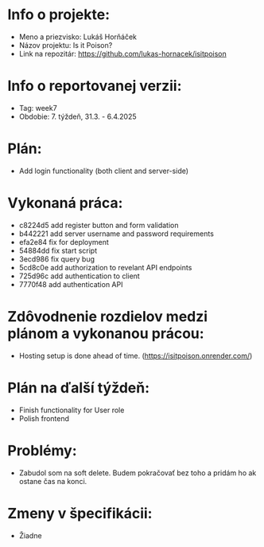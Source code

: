 # Info o projekte:
- Meno a priezvisko: Lukáš Horňáček
- Názov projektu: Is it Poison?
- Link na repozitár: https://github.com/lukas-hornacek/isitpoison

# Info o reportovanej verzii:  
- Tag: week7
- Obdobie: 7. týždeň, 31.3. - 6.4.2025

# Plán:
- Add login functionality (both client and server-side)

# Vykonaná práca:
- c8224d5 add register button and form validation
- b442221 add server username and password requirements
- efa2e84 fix for deployment
- 54884dd fix start script
- 3ecd986 fix query bug
- 5cd8c0e add authorization to revelant API endpoints
- 725d96c add authentication to client
- 7770f48 add authentication API

# Zdôvodnenie rozdielov medzi plánom a vykonanou prácou:
- Hosting setup is done ahead of time. (https://isitpoison.onrender.com/)

# Plán na ďalší týždeň:
- Finish functionality for User role
- Polish frontend

# Problémy:
- Zabudol som na soft delete. Budem pokračovať bez toho a pridám ho ak ostane čas na konci.

# Zmeny v špecifikácii:
- Žiadne
